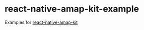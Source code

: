 # react-native-amap-kit-example

Examples for [react-native-amap-kit](https://github.com/wd/react-native-amap-kit)
